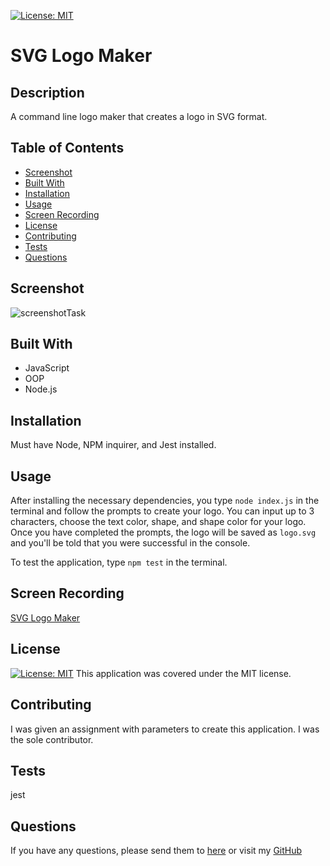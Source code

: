[![License: MIT](https://img.shields.io/badge/License-MIT-yellow.svg)](https://opensource.org/licenses/MIT)

# SVG Logo Maker

## Description

A command line logo maker that creates a logo in SVG format.

## Table of Contents

- [Screenshot](#screenshot)
- [Built With](#built-with)
- [Installation](#installation)
- [Usage](#usage)
- [Screen Recording](#screen-recording)
- [License](#license)
- [Contributing](#contributing)
- [Tests](#tests)
- [Questions](#questions)

## Screenshot

  ![screenshotTask](./assets/images/Screenshot%202024-05-08%20at%203.27.23 PM.png)

## Built With
- JavaScript
- OOP
- Node.js

## Installation

Must have Node, NPM inquirer, and Jest installed.

## Usage

After installing the necessary dependencies, you type `node index.js` in the terminal and follow the prompts to create your logo. You can input up to 3 characters, choose the text color, shape, and shape color for your logo. Once you have completed the prompts, the logo will be saved as `logo.svg` and you'll be told that you were successful in the console.

To test the application, type `npm test` in the terminal.

## Screen Recording

[SVG Logo Maker](https://drive.google.com/file/d/16H3qUGYStwWYN7Qx6QIAHLx_eIGLDbPM/view?usp=drive_link)

## License

[![License: MIT](https://img.shields.io/badge/License-MIT-yellow.svg)](https://opensource.org/licenses/MIT)
This application was covered under the MIT license.

## Contributing

I was given an assignment with parameters to create this application. I was the sole contributor.

## Tests

jest

## Questions

If you have any questions, please send them to [here](mailto:clarissamobley@me.com)
or visit my [GitHub](https://github.com/ClarissaMobley)
